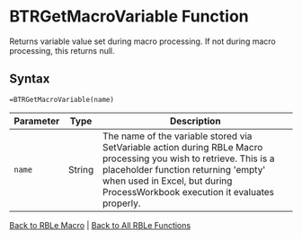 # BTRGetMacroVariable Function

Returns variable value set during macro processing.  If not during macro processing, this returns null.

## Syntax

```excel
=BTRGetMacroVariable(name)
```

Parameter | Type | Description
---|---|---
`name` | String | The name of the variable stored via SetVariable action during RBLe Macro processing you wish to retrieve.  This is a placeholder function returning 'empty' when used in Excel, but during ProcessWorkbook execution it evaluates properly.

[Back to RBLe Macro](RBLeRBLeMacro.md) | [Back to All RBLe Functions](RBLe.md#function-documentation)